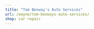 ```yaml
---
title: "Tom Benway's Auto Services"
url: /wayne/tom-benways-auto-services/
shop: car repair
---
```

